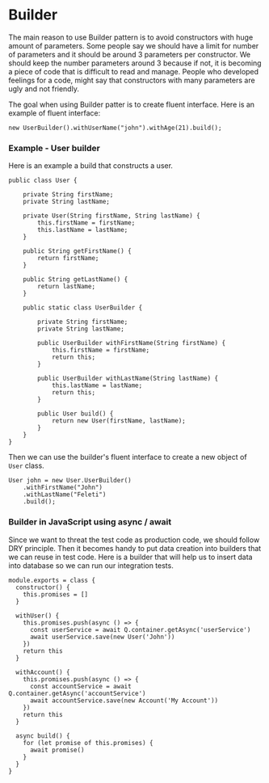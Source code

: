 # Builder

The main reason to use Builder pattern is to avoid constructors with huge amount of parameters. Some people say we should have a limit for number of parameters and it should be around 3 parameters per constructor. We should keep the number parameters  around 3 because if not, it is becoming a piece of code that is difficult to read and manage. People who developed feelings for a code, might say that constructors with many parameters are ugly and not friendly.

The goal when using Builder patter is to create fluent interface. Here is an example of fluent interface:

```
new UserBuilder().withUserName("john").withAge(21).build();
```

### Example - User builder

Here is an example a build that constructs a user.

```
public class User {

    private String firstName;
    private String lastName;

    private User(String firstName, String lastName) {
        this.firstName = firstName;
        this.lastName = lastName;
    }

    public String getFirstName() {
        return firstName;
    }

    public String getLastName() {
        return lastName;
    }

    public static class UserBuilder {

        private String firstName;
        private String lastName;

        public UserBuilder withFirstName(String firstName) {
            this.firstName = firstName;
            return this;
        }

        public UserBuilder withLastName(String lastName) {
            this.lastName = lastName;
            return this;
        }

        public User build() {
            return new User(firstName, lastName);
        }
    }
}
```

Then we can use the builder's fluent interface to create a new object of `User` class.

```
User john = new User.UserBuilder()
    .withFirstName("John")
    .withLastName("Feleti")
    .build();
```

### Builder in JavaScript using async / await

Since we want to threat the test code as production code, we should follow DRY principle. Then it becomes handy to put data creation into builders that we can reuse in test code. Here is a builder that will help us to insert data into database so we can run our integration tests.

```
module.exports = class {
  constructor() {
    this.promises = []
  }

  withUser() {
    this.promises.push(async () => {
      const userService = await Q.container.getAsync('userService')
      await userService.save(new User('John'))
    })
    return this
  }

  withAccount() {
    this.promises.push(async () => {
      const accountService = await Q.container.getAsync('accountService')
      await accountService.save(new Account('My Account'))
    })
    return this
  }

  async build() {
    for (let promise of this.promises) {
      await promise()
    }
  }
}
```



